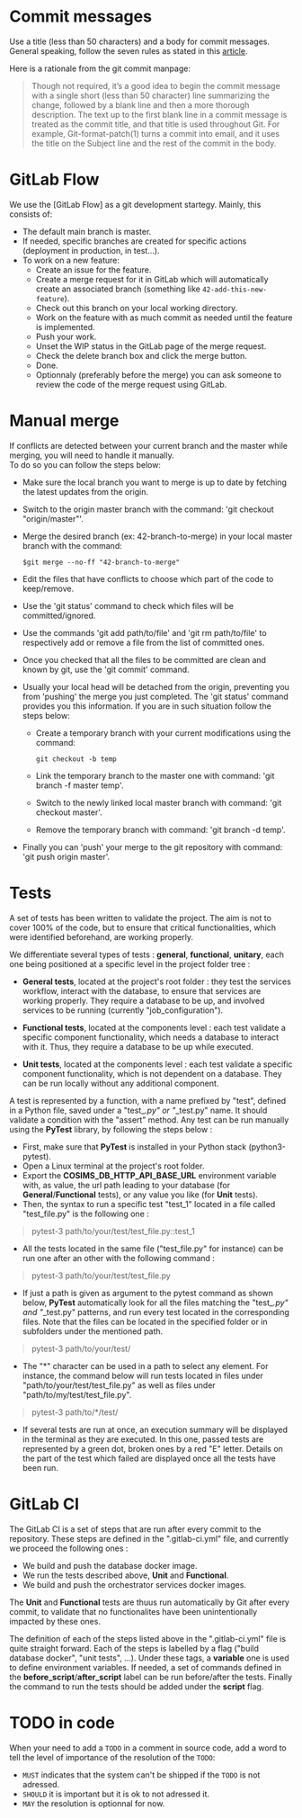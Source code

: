 # Commit messages

Use a title (less than 50 characters) and a body for commit messages. General
speaking, follow the seven rules as stated in this
[article](https://chris.beams.io/posts/git-commit/).

Here is a rationale from the git commit manpage:

> Though not required, it’s a good idea to begin the commit message with a
> single short (less than 50 character) line summarizing the change, followed by
> a blank line and then a more thorough description. The text up to the first
> blank line in a commit message is treated as the commit title, and that title
> is used throughout Git. For example, Git-format-patch(1) turns a commit into
> email, and it uses the title on the Subject line and the rest of the commit in
> the body.

# GitLab Flow

We use the [GitLab Flow] as a git development startegy. Mainly, this consists
of:

* The default main branch is master.
* If needed, specific branches are created for specific actions (deployment in production, in test...).
* To work on a new feature:
  * Create an issue for the feature.
  * Create a merge request for it in GitLab which will automatically create an
  associated branch (something like `42-add-this-new-feature`).
  * Check out this branch on your local working directory.
  * Work on the feature with as much commit as needed until the feature is implemented.
  * Push your work.
  * Unset the WIP status in the GitLab page of the merge request.
  * Check the delete branch box and click the merge button.
  * Done.
  * Optionnaly (preferably before the merge) you can ask someone to review the code of the merge request using GitLab.

# Manual merge

If conflicts are detected between your current branch and the master while merging,
you will need to handle it manually. \
To do so you can follow the steps below:

* Make sure the local branch you want to merge is up to date by fetching the latest updates from the origin.
* Switch to the origin master branch with the command: 'git checkout "origin/master"'.
* Merge the desired branch (ex: 42-branch-to-merge) in your local master branch with the command:

    ```shell
    $git merge --no-ff "42-branch-to-merge"
    ```

* Edit the files that have conflicts to choose which part of the code to keep/remove.
* Use the 'git status' command to check which files will be committed/ignored.
* Use the commands 'git add path/to/file' and 'git rm path/to/file' to respectively add or remove a file from the list of committed ones.
* Once you checked that all the files to be committed are clean and known by git,
use the 'git commit' command.
* Usually your local head will be detached from the origin, preventing you from
'pushing' the merge you just completed. The 'git status' command provides you
this information. If you are in such situation follow the steps below:
  * Create a temporary branch with your current modifications using the command:

    ```shell
    git checkout -b temp
    ```

  * Link the temporary branch to the master one with command: 'git branch -f master temp'.
  * Switch to the newly linked local master branch with command: 'git checkout master'.
  * Remove the temporary branch with command: 'git branch -d temp'.
* Finally you can 'push' your merge to the git repository with command: 'git push origin master'.

# Tests

A set of tests has been written to validate the project. The aim is not to cover 100% of the code, but to ensure that critical functionalities, which were identified beforehand, are working properly.

We differentiate several types of tests : **general**, **functional**, **unitary**, each one being positioned at a specific level in the project folder tree :

* **General tests**, located at the project's root folder : they test the services
workflow, interact with the database, to ensure that services are working properly.
They require a database to be up, and involved services to be running
(currently "job_configuration").

* **Functional tests**, located at the components level : each test validate a
specific component functionality, which needs a database to interact with it.
Thus, they require a database to be up while executed.

* **Unit tests**, located at the components level : each test validate a specific
component functionality, which is not dependent on a database. They can be run locally
without any additional component.

A test is represented by a function, with a name prefixed by "test", defined in a
Python file, saved under a "test_*.py" or "*_test.py" name. It should validate a
condition with the "assert" method. Any test can be run manually using the
**PyTest** library, by following the steps below :

* First, make sure that **PyTest** is installed in your Python stack (python3-pytest).
* Open a Linux terminal at the project's root folder.
* Export the **COSIMS_DB_HTTP_API_BASE_URL** environment variable with, as value,
the url path leading to your database (for **General**/**Functional** tests), or
any value you like (for **Unit** tests).
* Then, the syntax to run a specific test "test_1" located in a file called
"test_file.py" is the following one :

> pytest-3 path/to/your/test/test_file.py::test_1

* All the tests located in the same file ("test_file.py" for instance) can be run
one after an other with the following command :

> pytest-3 path/to/your/test/test_file.py

* If just a path is given as argument to the pytest command as shown below,
**PyTest** automatically look for all the files matching the "test_*.py"
and "*_test.py" patterns, and run every test located in the corresponding files.
Note that the files can be located in the specified folder or in subfolders
under the mentioned path.

> pytest-3 path/to/your/test/

* The "*" character can be used in a path to select any element. For instance,
the command below will run tests located in files under
"path/to/your/test/test_file.py" as well as files under
"path/to/my/test/test_file.py".

> pytest-3 path/to/*/test/

* If several tests are run at once, an execution summary will be displayed in
the terminal as they are executed. In this one, passed tests are represented by
a green dot, broken ones by a red "E" letter. Details on the part of the test
which failed are displayed once all the tests have been run.

# GitLab CI

The GitLab CI is a set of steps that are run after every commit to the repository.
These steps are defined in the ".gitlab-ci.yml" file, and currently we proceed the
following ones :  

* We build and push the database docker image.
* We run the tests described above, **Unit** and **Functional**.
* We build and push the orchestrator services docker images.

The **Unit** and **Functional** tests are thuus run automatically by Git after every commit, to validate that no functionalites have been unintentionally impacted by these ones.

The definition of each of the steps listed above in the ".gitlab-ci.yml" file is quite straight forward. Each of the steps is labelled by a flag ("build database docker", "unit tests", ...). Under these tags, a **variable** one is used to define environment variables. If needed, a set of commands defined in the **before_script**/**after_script** label can be run before/after the tests. Finally the command to run the tests should be added under the **script** flag.

# TODO in code

When your need to add a `TODO` in a comment in source code, add a word to tell
the level of importance of the resolution of the `TODO`:

* `MUST` indicates that the system can't be shipped if the `TODO` is not
   adressed.
* `SHOULD` it is important but it is ok to not adressed it.
* `MAY` the resolution is optionnal for now.
